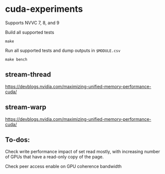 # cuda-experiments

Supports NVVC 7, 8, and 9

Build all supported tests

    make

Run all supported tests and dump outputs in `$MODULE.csv`

    make bench

## stream-thread

https://devblogs.nvidia.com/maximizing-unified-memory-performance-cuda/

## stream-warp

https://devblogs.nvidia.com/maximizing-unified-memory-performance-cuda/

## To-dos:

Check write performance impact of set read mostly, with increasing number of GPUs that have a read-only copy of the page.

Check peer access enable on GPU coherence bandwidth

